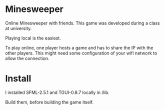# Minesweeper
Online Minesweeper with friends.
This game was developed during a class at university.

Playing local is the easiest.

To play online, one player hosts a game and has to share the IP with the other
players. This might need some configuration of your wifi network to allow the
connection.



# Install
I installed SFML-2.5.1 and TGUI-0.8.7 locally in /lib.

Build them, before building the game itself.
